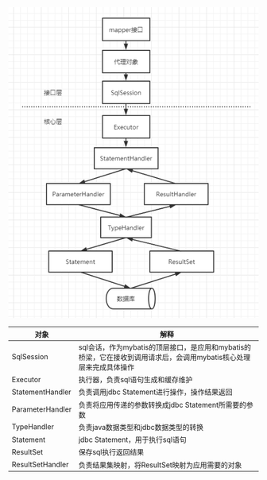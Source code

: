 ![image](https://github.com/jmilktea/jmilktea/blob/master/mybatis/images/mybatis-process.png)  

对象 | 解释
---|---
SqlSession | sql会话，作为mybatis的顶层接口，是应用和mybatis的桥梁，它在接收到调用请求后，会调用mybatis核心处理层来完成具体操作
Executor | 执行器，负责sql语句生成和缓存维护  
StatementHandler | 负责调用jdbc Statement进行操作，操作结果返回
ParameterHandler | 负责将应用传递的参数转换成jdbc Statement所需要的参数
TypeHandler | 负责java数据类型和jdbc数据类型的转换
Statement | jdbc Statement，用于执行sql语句
ResultSet | 保存sql执行返回结果
ResultSetHandler | 负责结果集映射，将ResultSet映射为应用需要的对象  

